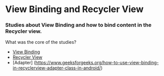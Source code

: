# View Binding and Recycler View
### Studies about View Binding and how to bind content in the Recycler view.

What was the core of the studies?

* [View Binding](https://developer.android.com/topic/libraries/view-binding)
* [Recycler View](https://developer.android.com/jetpack/androidx/releases/recyclerview)
* [Adapter] (https://www.geeksforgeeks.org/how-to-use-view-binding-in-recyclerview-adapter-class-in-android/)
